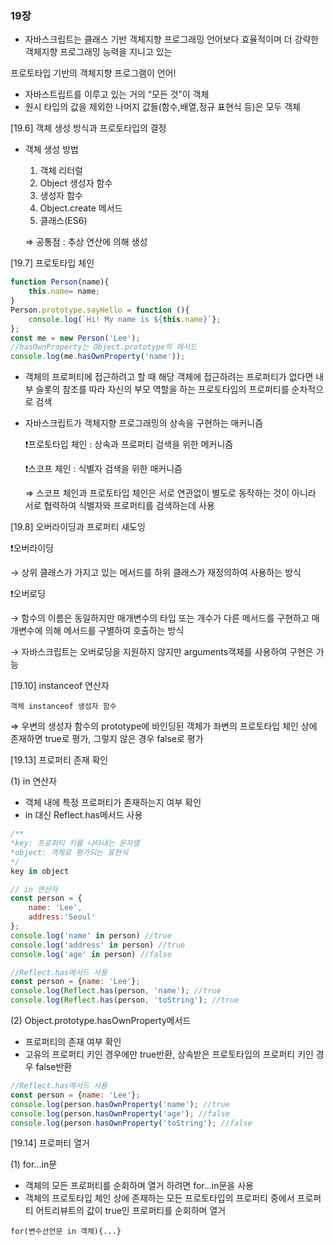 ### 19장

- 자바스크립트는 클래스 기반 객체지향 프로그래밍 언어보다 효율적이며 더 강략한 객체지향 프로그래밍 능력을 지니고 있는

프로토타입 기반의 객체지향 프로그램이 언어!

- 자바스트립트를 이루고 있는 거의 “모든 것”이 객체
- 원시 타입의 값을 제외한 나머지 값들(함수,배열,정규 표현식 등)은 모두 객체

[19.6] 객체 생성 방식과 프로토타입의 결정

- 객체 생성 방법
    1. 객체 리터럴
    2. Object 생성자 함수
    3. 생성자 함수
    4. Object.create 메서드
    5. 클래스(ES6)

    ⇒ 공통점 :  추상 연산에 의해 생성


[19.7] 프로토타입 체인

```jsx
function Person(name){
	this.name= name;
}
Person.prototype.sayHello = function (){
	console.log(`Hi! My name is ${this.name}`};
};
const me = new Person('Lee');
//hasOwnProperty는 Object.prototype의 메서드
console.log(me.hasOwnProperty('name'));
```

- 객체의 프로퍼티에 접근하려고 할 때 해당 객체에 접근하려는 프로퍼티가 없다면 내부 슬롯의 참조를 따라 자신의 부모 역할을 하는 프로토타입의 프로퍼티를 순차적으로 검색
- 자바스크립트가 객체지향 프로그래밍의 상속을 구현하는 매커니즘

    ❗프로토타입 체인 : 상속과 프로퍼티 검색을 위한 메커니즘

    ❗스코프 체인 : 식별자 검색을 위한 매커니즘

    ⇒ 스코프 체인과 프로토타입 체인은 서로 연관없이 별도로 동작하는 것이 아니라 서로 협력하여 식별자와 프로퍼티를 검색하는데 사용


[19.8] 오버라이딩과 프로퍼티 섀도잉

❗오버라이딩

→ 상위 클래스가 가지고 있는 메서드를 하위 클래스가 재정의하여 사용하는 방식

❗오버로딩

→ 함수의 이름은 동일하지만 매개변수의 타입 또는 개수가 다른 메서드를 구현하고 매개변수에 의해 메서드를 구별하여 호출하는 방식

→ 자바스크립트는 오버로딩을 지원하지 않지만 arguments객체를 사용하여 구현은 가능

[19.10] instanceof 연산자

```
객체 instanceof 생성자 함수
```

⇒ 우변의 생성자 함수의 prototype에 바인딩된 객체가 좌변의 프로토타입 체인 상에 존재하면 true로 평가, 그렇지 않은 경우 false로 평가

[19.13] 프로퍼티 존재 확인

(1) in 연산자

- 객체 내에 특정 프로퍼티가 존재하는지 여부 확인
- in 대신 Reflect.has메서드 사용

```jsx
/**
*key: 프로퍼티 키를 나타내는 문자열
*object: 객체로 평가되는 표현식
*/
key in object
```

```jsx
// in 연산자
const person = {
	name: 'Lee',
	address:'Seoul'
};
console.log('name' in person) //true
console.log('address' in person) //true
console.log('age' in person) //false

//Reflect.has메서드 사용
const person = {name: 'Lee'};
console.log(Reflect.has(person, 'name'); //true
console.log(Reflect.has(person, 'toString'); //true
```

(2) Object.prototype.hasOwnProperty메서드

- 프로퍼티의 존재 여부 확인
- 고유의 프로퍼티 키인 경우에만 true반환, 상속받은 프로토타입의 프로퍼티 키인 경우 false반환

```jsx
//Reflect.has메서드 사용
const person = {name: 'Lee'};
console.log(person.hasOwnProperty('name'); //true
console.log(person.hasOwnProperty('age'); //false
console.log(person.hasOwnProperty('toString'); //false
```

[19.14] 프로퍼티 열거

(1) for…in문

- 객체의 모든 프로퍼티를 순회하며 열거 하려면 for…in문을 사용
- 객체의 프로토타입 체인 상에 존재하는 모든 프로토타입의 프로퍼티 중에서 프로퍼티 어트리뷰트의 값이 true인 프로퍼티를 순회하며 열거
```
for(변수선언문 in 객체){...}
```
